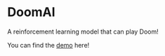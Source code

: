 # DoomAI
A reinforcement learning model that can play Doom!

You can find the [demo](https://www.youtube.com/watch?v=7nrVX1QEcKA) here!

